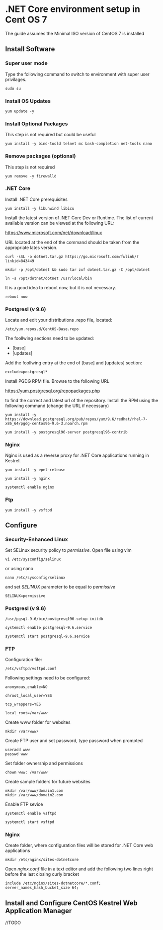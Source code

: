 # .NET Core environment setup in Cent OS 7

The guide assumes the Minimal ISO version of CentOS 7 is installed


## Install Software

### Super user mode
Type the following command to switch to environment with super user privilages. 
```
sudo su
```

### Install OS Updates
```
yum update -y
```

### Install Optional Packages
This step is not required but could be useful
```
yum install -y bind-toold telnet mc bash-completion net-tools nano
```

### Remove packages (optional)
This step is not required
```
yum remove -y firewalld
```

### .NET Core
Install .NET Core prerequisites
```
yum install -y libunwind libicu
```
Install the latest version of .NET Core Dev or Runtime. The list of current available version can be viewed at the following URL:

https://www.microsoft.com/net/download/linux

URL located at the end of the command should be taken from the appropriate lates version.
```
curl -sSL -o dotnet.tar.gz https://go.microsoft.com/fwlink/?linkid=843449

mkdir -p /opt/dotnet && sudo tar zxf dotnet.tar.gz -C /opt/dotnet

ln -s /opt/dotnet/dotnet /usr/local/bin
```

It is a good idea to reboot now, but it is not necessary.
```
reboot now
```

### Postgresl (v 9.6)
Locate and edit your distributions .repo file, located:
```
/etc/yum.repos.d/CentOS-Base.repo
```
The foollwing sections need to be updated:
* [base]
* [updates]

Add the foollwing entry at the end of [base] and [updates] section:
```
exclude=postgresql*
```

Install PGDG RPM file. Browse to the following URL

https://yum.postgresql.org/repopackages.php

to find the correct and latest url of the repository.  Install the RPM using the following command (change the URL if necessary)
```
yum install -y https://download.postgresql.org/pub/repos/yum/9.6/redhat/rhel-7-x86_64/pgdg-centos96-9.6-3.noarch.rpm

yum install -y postgresql96-server postgresql96-contrib
```


### Nginx
Nginx is used as a reverse proxy for .NET Core applications running in Kestrel.

```
yum install -y epel-release

yum install -y nginx

systemctl enable nginx
```

### Ftp
```
yum install -y vsftpd
```

## Configure
### Security-Enhanced Linux
Set SELinux security policy to *permissive*. Open file using vim
```
vi /etc/sysconfig/selinux
```
or using nano
```
nano /etc/sysconfig/selinux
```
and set *SELINUX* parameter to be equal to *permissive*
```
SELINUX=permissive
```

### Postgresl (v 9.6)
```
/usr/pgsql-9.6/bin/postgresql96-setup initdb

systemctl enable postgresql-9.6.service

systemctl start postgresql-9.6.service
```

### FTP
Configuration file:
```
/etc/vsftpd/vsftpd.conf
```
Following settings need to be configured:
```
anonymous_enable=NO

chroot_local_user=YES

tcp_wrappers=YES

local_root=/var/www
```

Create www folder for websites
```
mkdir /var/www/
```
Create FTP user and set password, type password when prompted
```
useradd www
passwd www
```

Set folder ownership and permissions
```
chown www: /var/www
```

Create sample folders for future websites
```
mkdir /var/www/domain1.com
mkdir /var/www/domain2.com
```

Enable FTP sevice
```
systemctl enable vsftpd

systemctl start vsftpd
```

### Nginx
Create folder, where configuration files will be stored for .NET Core web applications
```
mkdir /etc/nginx/sites-dotnetcore
```
Open *nginx.conf* file in a text editor and add the following two lines right before the last closing curly bracket
```
include /etc/nginx/sites-dotnetcore/*.conf;
server_names_hash_bucket_size 64;
```

## Install and Configure CentOS Kestrel Web Application Manager
//TODO

